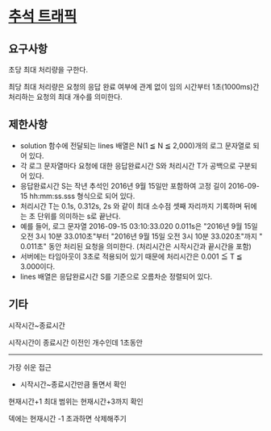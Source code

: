 # [추석 트래픽](https://programmers.co.kr/learn/courses/30/lessons/17676)

## 요구사항

초당 최대 처리량을 구한다.

최당 최대 처리량은 요청의 응답 완료 여부에 관계 없이 임의 시간부터 1초(1000ms)간 처리하는 요청의 최대 개수를 의미한다.

## 제한사항

- solution 함수에 전달되는 lines 배열은 N(1 ≦ N ≦ 2,000)개의 로그 문자열로 되어 있다.
- 각 로그 문자열마다 요청에 대한 응답완료시간 S와 처리시간 T가 공백으로 구분되어 있다.
- 응답완료시간 S는 작년 추석인 2016년 9월 15일만 포함하여 고정 길이 2016-09-15 hh:mm:ss.sss 형식으로 되어 있다.
- 처리시간 T는 0.1s, 0.312s, 2s 와 같이 최대 소수점 셋째 자리까지 기록하며 뒤에는 초 단위를 의미하는 s로 끝난다.
- 예를 들어, 로그 문자열 2016-09-15 03:10:33.020 0.011s은 "2016년 9월 15일 오전 3시 10분 33.010초"부터 "2016년 9월 15일 오전 3시 10분 33.020초"까지 "
  0.011초" 동안 처리된 요청을 의미한다. (처리시간은 시작시간과 끝시간을 포함)
- 서버에는 타임아웃이 3초로 적용되어 있기 때문에 처리시간은 0.001 ≦ T ≦ 3.000이다.
- lines 배열은 응답완료시간 S를 기준으로 오름차순 정렬되어 있다.

## 기타

시작시간~종료시간

시작시간이 종료시간 이전인 개수인데 1초동안

---

가장 쉬운 접근

- 시작시간~종료시간만큼 돌면서 확인

현재시간+1 최대 범위는 현재시간+3까지 확인

덱에는 현재시간 -1 초과하면 삭제해주기
